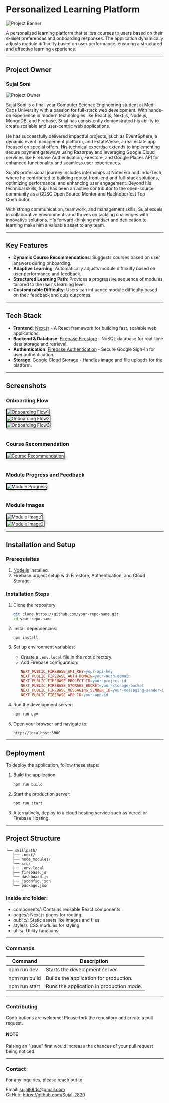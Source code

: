 # Personalized Learning Platform

![Project Banner](img/readme/banner.png)

A personalized learning platform that tailors courses to users based on their skillset preferences and onboarding responses. The application dynamically adjusts module difficulty based on user performance, ensuring a structured and effective learning experience.

---

## Project Owner
   ### Sujal Soni
   ![Project Owner](https://avatars.githubusercontent.com/u/112640952?v=4)

Sujal Soni is a final-year Computer Science Engineering student at Medi-Caps University with a passion for full-stack web development. With hands-on experience in modern technologies like React.js, Next.js, Node.js, MongoDB, and Firebase, Sujal has consistently demonstrated his ability to create scalable and user-centric web applications.

He has successfully delivered impactful projects, such as EventSphere, a dynamic event management platform, and EstateVerse, a real estate app focused on special offers. His technical expertise extends to implementing secure payment gateways using Razorpay and leveraging Google Cloud services like Firebase Authentication, Firestore, and Google Places API for enhanced functionality and seamless user experiences.

Sujal’s professional journey includes internships at NotesEra and Indo-Tech, where he contributed to building robust front-end and full-stack solutions, optimizing performance, and enhancing user engagement. Beyond his technical skills, Sujal has been an active contributor to the open-source community as a GDSC Open Source Mentor and Hacktoberfest Top Contributor.

With strong communication, teamwork, and management skills, Sujal excels in collaborative environments and thrives on tackling challenges with innovative solutions. His forward-thinking mindset and dedication to learning make him a valuable asset to any team.

---

## Key Features

- **Dynamic Course Recommendations**: Suggests courses based on user answers during onboarding.
- **Adaptive Learning**: Automatically adjusts module difficulty based on user performance and feedback.
- **Structured Learning Path**: Provides a progressive sequence of modules tailored to the user's learning level.
- **Customizable Difficulty**: Users can influence module difficulty based on their feedback and quiz outcomes.

---

## Tech Stack

- **Frontend**: [Next.js](https://nextjs.org/) - A React framework for building fast, scalable web applications.
- **Backend & Database**: [Firebase Firestore](https://firebase.google.com/docs/firestore) - NoSQL database for real-time data storage and retrieval.
- **Authentication**: [Firebase Authentication](https://firebase.google.com/docs/auth) - Secure Google Sign-In for user authentication.
- **Storage**: [Google Cloud Storage](https://cloud.google.com/storage) - Handles image and file uploads for the platform.

---

## Screenshots

### Onboarding Flow
<img src="img/readme/onboarding1.png" alt="Onboarding Flow1" style="border: 2px solid #000; box-shadow: 2px 2px 8px rgba(0, 0, 0, 0.2);"/>
<br/>
<img src="img/readme/onboarding2.png" alt="Onboarding Flow2" style="border: 2px solid #000; box-shadow: 2px 2px 8px rgba(0, 0, 0, 0.2);"/>
<br/>
<img src="img/readme/onboarding3.png" alt="Onboarding Flow3" style="border: 2px solid #000; box-shadow: 2px 2px 8px rgba(0, 0, 0, 0.2);"/>
<br/><br/>

### Course Recommendation
<img src="img/readme/course-recommendation.png" alt="Course Recommendation" style="border: 2px solid #000; box-shadow: 2px 2px 8px rgba(0, 0, 0, 0.2);"/>
<br/><br/>

### Module Progress and Feedback
<img src="img/readme/module-list2.png" alt="Module Progress" style="border: 2px solid #000; box-shadow: 2px 2px 8px rgba(0, 0, 0, 0.2);"/>
<br/><br/>

### Module Images
<img src="img/readme/module.png" alt="Module Image1" style="border: 2px solid #000; box-shadow: 2px 2px 8px rgba(0, 0, 0, 0.2);"/>
<br/>
<img src="img/readme/module2.png" alt="Module Image2" style="border: 2px solid #000; box-shadow: 2px 2px 8px rgba(0, 0, 0, 0.2);"/>


---


## Installation and Setup

### Prerequisites

1. [Node.js](https://nodejs.org/) installed.
2. Firebase project setup with Firestore, Authentication, and Cloud Storage.

### Installation Steps

1. Clone the repository:
   ```bash
   git clone https://github.com/your-repo-name.git
   cd your-repo-name
   ```

2. Install dependencies:
   ```bash
   npm install
   ```

3. Set up environment variables:
   - Create a `.env.local` file in the root directory.
   - Add Firebase configuration:
     ```makefile
     NEXT_PUBLIC_FIREBASE_API_KEY=your-api-key
     NEXT_PUBLIC_FIREBASE_AUTH_DOMAIN=your-auth-domain
     NEXT_PUBLIC_FIREBASE_PROJECT_ID=your-project-id
     NEXT_PUBLIC_FIREBASE_STORAGE_BUCKET=your-storage-bucket
     NEXT_PUBLIC_FIREBASE_MESSAGING_SENDER_ID=your-messaging-sender-id
     NEXT_PUBLIC_FIREBASE_APP_ID=your-app-id
     ```

4. Run the development server:
     ```bash
     npm run dev
     ```

5. Open your browser and navigate to:
     ```bash
     http://localhost:3000
     ```

---

## Deployment
To deploy the application, follow these steps:

1. Build the application:
   ```bash
   npm run build
   ```

2. Start the production server:
   ```bash
   npm run start
   ```

3. Alternatively, deploy to a cloud hosting service such as Vercel or Firebase Hosting.

---

## Project Structure
   ```
   └── skillpath/
      ├── .next/
      ├── node_modules/
      └── src/
      ├── .env.local
      ├── firebase.js
      └── dashboard.js
      ├── jsconfig.json
      └── package.json
   ```

### Inside src folder:
   - components/: Contains reusable React components.
   - pages/: Next.js pages for routing.
   - public/: Static assets like images and files.
   - styles/: CSS modules for styling.
   - utils/: Utility functions.

---

### Commands

| **Command**   | **Description**                          |
|---------------|------------------------------------------|
| npm run dev   | Starts the development server.           |
| npm run build | Builds the application for production.   |
| npm run start | Runs the application in production mode. |

---

### Contributing
Contributions are welcome! Please fork the repository and create a pull request.
<br/>
#### NOTE
Raising an "issue" first would increase the chances of your pull request being noticed.

---

### Contact
For any inquiries, please reach out to:

Email: sujal99ds@gmail.com
<br/>
GitHub: https://github.com/Sujal-2820




